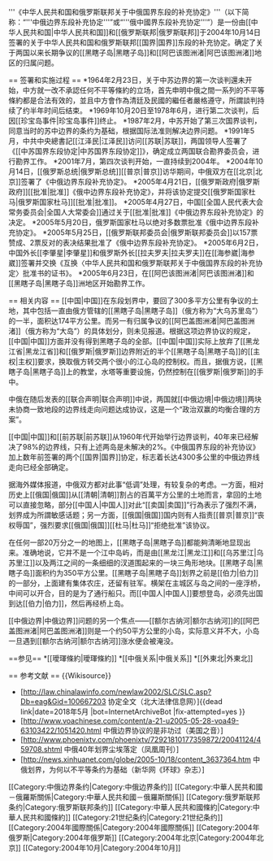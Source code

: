 '''《中华人民共和国和俄罗斯联邦关于中俄国界东段的补充协定》'''（以下简称：“'''中俄边界东段补充协定'''”或“'''俄中國界东段补充协定'''”）是一份由[[中华人民共和国|中华人民共和国]]和[[俄罗斯联邦|俄罗斯联邦]]于2004年10月14日签署的关于中华人民共和国和俄罗斯联邦[[国界|国界]]东段的补充协定。确定了关于两国以来长期争议的[[黑瞎子岛|黑瞎子岛]]和[[阿巴该图洲渚|阿巴该图洲渚]]地区的归属问题。

== 签署和实施过程 ==
*1964年2月23日，关于中苏边界的第一次谈判還未开始，中方就一改不承認任何不平等條約的立场，首先申明中俄之間一系列的不平等條約都是合法有效的，並且中方會作為清廷及民國的繼任者嚴格遵守，所謂談判持续了约半年时间后结束。
*1969年10月20日至1978年6月，进行第二次谈判，后因[[珍宝岛事件|珍宝岛事件]]终止。
*1987年2月，中苏开始了第三次国界谈判，同意当时的苏中边界的条约为基础，根据国际法准则解决边界问题。
*1991年5月，中共中央總書記[[江泽民|江泽民]]访问[[苏联|苏联]]，两国领导人签署了《[[中苏国界东段协定|中苏国界东段协定]]》，确定成立两国联合勘界委员会，进行勘界工作。
*2001年7月，第四次谈判开始，一直持续到2004年。
*2004年10月14日，[[俄罗斯总统|俄罗斯总统]][[普京|普京]]访华期间，中俄双方在[[北京|北京]]签署了《中俄边界东段补充协定》。
*2005年4月21日，[[俄罗斯政府|俄罗斯政府]][[批准|批准]]《俄中边界东段补充协定》，并将该协定提交[[俄罗斯国家杜马|俄罗斯国家杜马]][[批准|批准]]。 
*2005年4月27日，中国[[全国人民代表大会常务委员会|全国人大常委会]]通过关于[[批准|批准]]《中俄边界东段补充协定》的决定。
*2005年5月20日，俄罗斯国家杜马以绝对多数票批准《俄中边界东段补充协定》。
*2005年5月25日，[[俄罗斯联邦委员会|俄罗斯联邦委员会]]以157票赞成、2票反对的表决结果批准了《俄中边界东段补充协定》。
*2005年6月2日，中国外长[[李肇星|李肇星]]和俄罗斯外长[[拉夫罗夫|拉夫罗夫]]在[[海参崴|海参崴]]签署并交换《互换〈中华人民共和国和俄罗斯联邦关于中俄国界东段的补充协定〉批准书的证书》。
*2005年6月23日，在[[阿巴该图洲渚|阿巴该图洲渚]]和[[黑瞎子岛|黑瞎子岛]]洲地区开始勘界工作。

== 相关内容 ==
[[中国|中国]]在东段划界中，要回了300多平方公里有争议的土地，其中包括一直由俄方管辖的[[黑瞎子岛|黑瞎子岛]]（俄方称为“大乌苏里岛”）的一半，面积达174平方公里。而另一有归属争议的[[阿巴盖图洲渚|阿巴盖图洲渚]]（俄方称为“大岛”）的具体划分，则未见报道。根据这项边界协议的规定，[[中国|中国]]方面并没有得到黑瞎子岛的全部。[[中国|中国]]实际上放弃了[[黑龙江省|黑龙江省]]和[[俄罗斯|俄罗斯]]边界附近的半个[[黑瞎子岛|黑瞎子岛]]的[[主权|主权]]要求，换取俄方转交两个很小的江心岛的控制权。而且，据俄方说，[[黑瞎子岛|黑瞎子岛]]上的教堂，水塔等重要设施，仍然控制在[[俄罗斯|俄罗斯]]的手中。 

中俄在随后发表的[[联合声明|联合声明]]中说，两国就[[中俄边境|中俄边境]]两块未协商一致地段的边界线走向问题达成协议，这是一个“政治双赢的均衡合理的方案”。

[[中国|中国]]和[[前苏联|前苏联]]从1960年代开始举行边界谈判，40年来已经解决了98%的边界线，只有上述两岛是未解决的2%。《中俄国界东段的补充协议》加上数年前签署的两个[[国界|国界]]协定，标志着长达4300多公里的中俄边界线走向已经全部确定。

据海外媒体报道，中俄双方都对此事“低调”处理，有较复杂的考虑。一方面，相对历史上[[俄国|俄国]]从[[清朝|清朝]]割占的百萬平方公里的土地而言，拿回的土地可以直接忽略，部分[[中国人|中国人]]对此“[[卖国|卖国]]”行為表示了强烈不满，划界成为所謂敏感话题；另一方面，[[俄国|俄国]]国内则有人指责[[普京|普京]]“丧权辱国”，强烈要求[[俄国|俄国]][[杜马|杜马]]“拒绝批准”该协议。

在任何一部20万分之一的地图上，[[黑瞎子岛|黑瞎子岛]]都能夠清晰地显现出来。准确地说，它并不是一个江中岛屿，而是由[[黑龙江|黑龙江]]和[[乌苏里江|乌苏里江]]以及两江之间的一条细细的汊道围起来的一块三角形地块。[[黑瞎子岛|黑瞎子岛]]面积约为350平方公里。[[黑瞎子岛|黑瞎子岛]]划界之前是[[伯力|伯力]]的一部分，上面建有集体农庄，还留有驻军。横架在主城区与岛之间的一座浮桥，中间可以开合，目的是为了通行船只。而[[中国人|中国人]]要想登岛，必须先出国到达[[伯力|伯力]]，然后再经桥上岛。

[[中俄边界|中俄边界]]问题的另一个焦点——[[额尔古纳河|额尔古纳河]]的[[阿巴盖图洲渚|阿巴盖图洲渚]]则是一个约50平方公里的小岛，实际意义并不大，小岛一旦遇到[[额尔古纳河|额尔古纳河]]涨水便会被淹没。

==参见==
*[[璦琿條約|璦琿條約]]
*[[中俄关系|中俄关系]]
*[[外東北|外東北]]

== 参考文献 ==
{{Wikisource}}
* [http://law.chinalawinfo.com/newlaw2002/SLC/SLC.asp?Db=eag&Gid=100667203 协定全文（北大法律信息网）]{{dead link|date=2018年5月 |bot=InternetArchiveBot |fix-attempted=yes }}
* [http://www.voachinese.com/content/a-21-u2005-05-28-voa49-63103422/1051420.html 中俄边界协议的是非功过（美国之音）]
* [http://www.phoenixtv.com/phoenixtv/72921810177359872/20041124/459708.shtml 中俄40年划界尘埃落定（凤凰周刊）]
* [http://news.xinhuanet.com/globe/2005-10/18/content_3637364.htm 中俄划界，为何以不平等条约为基础（新华网《环球》杂志）]

[[Category:中俄边界条约|Category:中俄边界条约]]
[[Category:中華人民共和國－俄羅斯關係|Category:中華人民共和國－俄羅斯關係]]
[[Category:俄罗斯联邦条约|Category:俄罗斯联邦条约]]
[[Category:中華人民共和國條約|Category:中華人民共和國條約]]
[[Category:21世纪条约|Category:21世纪条约]]
[[Category:2004年國際關係|Category:2004年國際關係]]
[[Category:2004年俄罗斯|Category:2004年俄罗斯]]
[[Category:2004年北京|Category:2004年北京]]
[[Category:2004年10月|Category:2004年10月]]